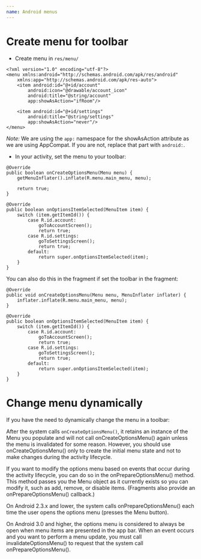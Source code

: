 ```yaml
---
name: Android menus
---
```


# Create menu for toolbar

* Create menu in `res/menu/`
```
<?xml version="1.0" encoding="utf-8"?>
<menu xmlns:android="http://schemas.android.com/apk/res/android"
    xmlns:app="http://schemas.android.com/apk/res-auto">
    <item android:id="@+id/account"
        android:icon="@drawable/account_icon"
        android:title="@string/account"
        app:showAsAction="ifRoom"/>

    <item android:id="@+id/settings"
        android:title="@string/settings"
        app:showAsAction="never"/>        
</menu>
```
*Note:* We are using the `app:` namespace for the showAsAction attribute as we are using AppCompat. If you are not, replace that part with `android:`.

* In your activity, set the menu to your toolbar:
```
@Override
public boolean onCreateOptionsMenu(Menu menu) {
    getMenuInflater().inflate(R.menu.main_menu, menu);

    return true;
}

@Override
public boolean onOptionsItemSelected(MenuItem item) {
    switch (item.getItemId()) {
        case R.id.account:
            goToAccountScreen();
            return true;
        case R.id.settings:
            goToSettingsScreen();
            return true;
        default:
            return super.onOptionsItemSelected(item);
    }
}
```
You can also do this in the fragment if set the toolbar in the fragment:
```
@Override
public void onCreateOptionsMenu(Menu menu, MenuInflater inflater) {
    inflater.inflate(R.menu.main_menu, menu);
}

@Override
public boolean onOptionsItemSelected(MenuItem item) {
    switch (item.getItemId()) {
        case R.id.account:
            goToAccountScreen();
            return true;
        case R.id.settings:
            goToSettingsScreen();
            return true;
        default:
            return super.onOptionsItemSelected(item);
    }
}
```

# Change menu dynamically

If you have the need to dynamically change the menu in a toolbar: 

After the system calls `onCreateOptionsMenu()`, it retains an instance of the Menu you populate and will not call onCreateOptionsMenu() again unless the menu is invalidated for some reason. However, you should use onCreateOptionsMenu() only to create the initial menu state and not to make changes during the activity lifecycle.

If you want to modify the options menu based on events that occur during the activity lifecycle, you can do so in the onPrepareOptionsMenu() method. This method passes you the Menu object as it currently exists so you can modify it, such as add, remove, or disable items. (Fragments also provide an onPrepareOptionsMenu() callback.)

On Android 2.3.x and lower, the system calls onPrepareOptionsMenu() each time the user opens the options menu (presses the Menu button).

On Android 3.0 and higher, the options menu is considered to always be open when menu items are presented in the app bar. When an event occurs and you want to perform a menu update, you must call invalidateOptionsMenu() to request that the system call onPrepareOptionsMenu().
